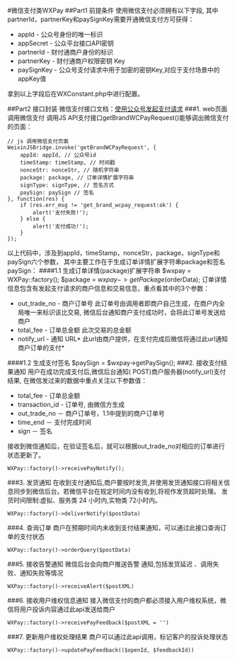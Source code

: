 #微信支付类WXPay
##Part1 前提条件
使用微信支付必须拥有以下字段, 其中partnerId，partnerKey和paySignKey需要开通微信支付方可获得：

* appId - 公众号身份的唯一标识
* appSecret - 公众平台接口API密钥
* partnerId - 财付通商户身份的标识
* partnerKey - 财付通商户权限密钥 Key
* paySignKey - 公众号支付请求中用于加密的密钥Key,对应于支付场景中的appKey值

拿到以上字段后在WXConstant.php中进行配置。

##Part2 接口封装
微信支付接口文档：[使用公众号发起支付请求](https://mp.weixin.qq.com/paymch/readtemplate?t=mp/business/course2_tmpl&lang=zh_CN&token=1991587950#3)
###1. web页面调用微信支付
调用JS API支付接口getBrandWCPayRequest()能够调出微信支付的页面：

	// js 调用微信支付页面
    WeixinJSBridge.invoke('getBrandWCPayRequest', {
        appId: appId, // 公众号id
        timeStamp: timeStamp, // 时间戳
        nonceStr: nonceStr, // 随机字符串
        package: package, // 订单详情扩展字符串
        signType: signType, // 签名方式
        paySign: paySign // 签名
    }, function(res) {
        if (res.err_msg != 'get_brand_wcpay_request:ok') {
            alert('支付失败!');
        } else {
            alert('支付成功!');
        }
    });
以上代码中，涉及到appId，timeStamp，nonceStr，package，signType和paySign六个参数，
其中主要工作在于生成订单详情扩展字符串package和签名paySign：
####1.1 生成订单详情(package)扩展字符串
    $wxpay = WXPay::factory(); 
    $package = $wxpay->getPackage($orderData);
订单详情信息包含有发起支付请求的商户信息和交易信息，重点看其中的3个参数：

* out_trade_no - 商户订单号
此订单号由调用者即商户自己生成，在商户内全局唯一来标识该比交易, 微信后台通知商户支付成功时，会将此订单号发送给商户
* total_fee - 订单总金额 
此次交易的总金额
* notify_url - 通知 URL* 
此url由商户提供，在支付完成后微信将通过此url通知商户订单的支付* 

####1.2 生成支付签名
    $paySign = $wxpay->getPaySign();
###2. 接收支付结果通知
用户在成功完成支付后,微信后台通知( POST)商户服务器(notify_url)支付结果, 在微信发过来的数据中重点关注以下参数值：

* total_fee - 订单总金额 
* transaction_id - 订单号, 由微信方生成
* out_trade_no － 商户订单号，1.1中提到的商户订单号
* time_end － 支付完成时间
* sign － 签名

接收到微信通知后，在验证签名后，就可以根据out_trade_no对相应的订单进行状态更新了。

	WXPay::factory()->receivePayNotify();
	
###3. 发货通知
在收到支付通知后,商户要按时发货,并使用发货通知接口将相关信息同步到微信后台。若微信平台在规定时间内没有收到,将视作发货超时处理。
发货时间限制:虚拟、服务类 24 小时内,实物类 72小时内。

	WXPay::factory()->deliverNotify($postData)
###4. 查询订单
商户在预期时间内未收到支付结果通知，可以通过此接口查询订单的支付状态

	WXPay::factory()->orderQuery($postData)
###5. 接收告警通知
微信后台会向商户推送告警 通知,包括发货延迟 、调用失败、通知失败等情况

	WXPay::factory()->receiveAlert($postXML)
###6. 接收用户维权信息通知
接入微信支付的商户都必须接入用户维权系统，微信将用户投诉内容通过此api发送给商户

	WXPay::factory()->receivePayFeedback($postXML = '')

###7. 更新用户维权处理结果
商户可以通过此api调用，标记客户的投诉处理状态

	WXPay::factory()->updatePayFeedback(($openId, $feedbackId))
	


